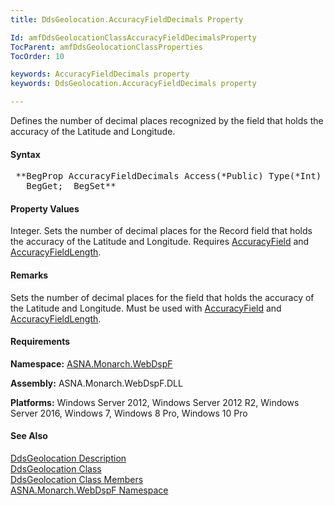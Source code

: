 ```yaml
---
title: DdsGeolocation.AccuracyFieldDecimals Property

Id: amfDdsGeolocationClassAccuracyFieldDecimalsProperty
TocParent: amfDdsGeolocationClassProperties
TocOrder: 10

keywords: AccuracyFieldDecimals property
keywords: DdsGeolocation.AccuracyFieldDecimals property

---
```


Defines the number of decimal places recognized by the field that holds the accuracy of the Latitude and Longitude.

#### Syntax
<pre class="prettyprint"> **BegProp AccuracyFieldDecimals Access(*Public) Type(*Int)
   BegGet;  BegSet** </pre>

#### Property Values
Integer. Sets the number of decimal places for the Record field that holds the accuracy of the Latitude and Longitude. Requires [AccuracyField](amfDdsGeolocationClassAccuracyFieldProperty.html) and [AccuracyFieldLength](amfDdsGeolocationClassAccuracyFieldLengthProperty.html).

#### Remarks
Sets the number of decimal places for the field that holds the accuracy of the Latitude and Longitude. Must be used with [AccuracyField](amfDdsGeolocationClassAccuracyFieldProperty.html) and [AccuracyFieldLength](amfDdsGeolocationClassAccuracyFieldLengthProperty.html).

#### Requirements
**Namespace:** [ASNA.Monarch.WebDspF](amfWebDspFNamespace.html)

**Assembly:** ASNA.Monarch.WebDspF.DLL

**Platforms:** Windows Server 2012, Windows Server 2012 R2, Windows Server 2016, Windows 7, Windows 8 Pro, Windows 10 Pro

#### See Also
[DdsGeolocation Description](amfUnderstandingGeoloc.html)<br /> [ DdsGeolocation Class](amfDdsGeolocationClass.html) <br /> [ DdsGeolocation Class Members](amfDdsGeolocationClassMembers.html) <br /> [ ASNA.Monarch.WebDspF Namespace](amfWebDspFNamespace.html) 
